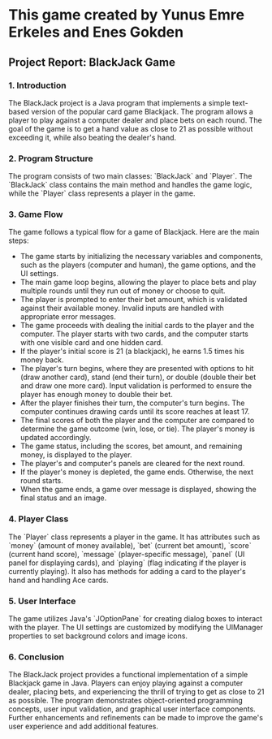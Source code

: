 <h1>This game created by Yunus Emre Erkeles and Enes Gokden</h1>


<h2>Project Report: BlackJack Game</h2>

<h3>1. Introduction</h3>
The BlackJack project is a Java program that implements a simple text-based version of the popular card game Blackjack. The program allows a player to play against a computer dealer and place bets on each round. The goal of the game is to get a hand value as close to 21 as possible without exceeding it, while also beating the dealer's hand.

<h3>2. Program Structure</h3>
The program consists of two main classes: `BlackJack` and `Player`. The `BlackJack` class contains the main method and handles the game logic, while the `Player` class represents a player in the game.

<h3>3. Game Flow</h3>
The game follows a typical flow for a game of Blackjack. Here are the main steps:

- The game starts by initializing the necessary variables and components, such as the players (computer and human), the game options, and the UI settings.
- The main game loop begins, allowing the player to place bets and play multiple rounds until they run out of money or choose to quit.
- The player is prompted to enter their bet amount, which is validated against their available money. Invalid inputs are handled with appropriate error messages.
- The game proceeds with dealing the initial cards to the player and the computer. The player starts with two cards, and the computer starts with one visible card and one hidden card.
- If the player's initial score is 21 (a blackjack), he earns 1.5 times his money back.
- The player's turn begins, where they are presented with options to hit (draw another card), stand (end their turn), or double (double their bet and draw one more card). Input validation is performed to ensure the player has enough money to double their bet.
- After the player finishes their turn, the computer's turn begins. The computer continues drawing cards until its score reaches at least 17.
- The final scores of both the player and the computer are compared to determine the game outcome (win, lose, or tie). The player's money is updated accordingly.
- The game status, including the scores, bet amount, and remaining money, is displayed to the player.
- The player's and computer's panels are cleared for the next round.
- If the player's money is depleted, the game ends. Otherwise, the next round starts.
- When the game ends, a game over message is displayed, showing the final status and an image.

<h3>4. Player Class</h3>
The `Player` class represents a player in the game. It has attributes such as `money` (amount of money available), `bet` (current bet amount), `score` (current hand score), `message` (player-specific message), `panel` (UI panel for displaying cards), and `playing` (flag indicating if the player is currently playing). It also has methods for adding a card to the player's hand and handling Ace cards.

<h3>5. User Interface</h3>
The game utilizes Java's `JOptionPane` for creating dialog boxes to interact with the player. The UI settings are customized by modifying the UIManager properties to set background colors and image icons.

<h3>6. Conclusion</h3>
The BlackJack project provides a functional implementation of a simple Blackjack game in Java. Players can enjoy playing against a computer dealer, placing bets, and experiencing the thrill of trying to get as close to 21 as possible. The program demonstrates object-oriented programming concepts, user input validation, and graphical user interface components. Further enhancements and refinements can be made to improve the game's user experience and add additional features.
